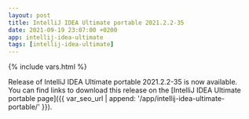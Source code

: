 ```yaml
---
layout: post
title: IntelliJ IDEA Ultimate portable 2021.2.2-35
date: 2021-09-19 23:07:00 +0200
app: intellij-idea-ultimate
tags: [intellij-idea-ultimate]
---
```

{% include vars.html %}

Release of IntelliJ IDEA Ultimate portable 2021.2.2-35 is now available.<br />
You can find links to download this release on the [IntelliJ IDEA Ultimate portable page]({{ var_seo_url | append: '/app/intellij-idea-ultimate-portable/' }}).
